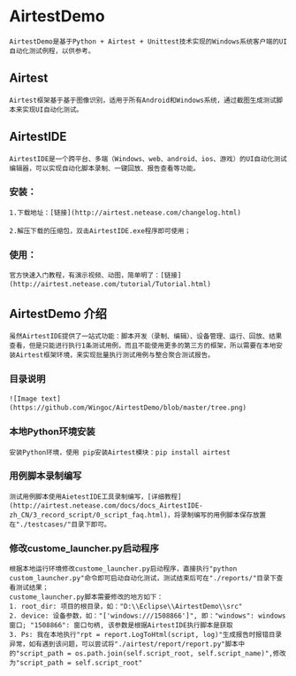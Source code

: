 # AirtestDemo

    AirtestDemo是基于Python + Airtest + Unittest技术实现的Windows系统客户端的UI自动化测试例程，以供参考。

## Airtest
    Airtest框架基于基于图像识别，适用于所有Android和Windows系统，通过截图生成测试脚本来实现UI自动化测试。

## AirtestIDE
    AirtestIDE是一个跨平台、多端（Windows、web、android、ios、游戏）的UI自动化测试编辑器，可以实现自动化脚本录制、一键回放、报告查看等功能。
### 安装：
    1.下载地址：[链接](http://airtest.netease.com/changelog.html)
    
    2.解压下载的压缩包，双击AirtestIDE.exe程序即可使用；
    
  
### 使用：
    官方快速入门教程，有演示视频、动图，简单明了：[链接](http://airtest.netease.com/tutorial/Tutorial.html)

## AirtestDemo 介绍

    虽然AirtestIDE提供了一站式功能：脚本开发（录制、编辑）、设备管理、运行、回放、结果查看，但是只能进行执行1条测试用例，而且不能使用更多的第三方的框架，所以需要在本地安装Airtest框架环境，来实现批量执行测试用例与整合聚合测试报告。

### 目录说明
    ![Image text](https://github.com/Wingoc/AirtestDemo/blob/master/tree.png)

### 本地Python环境安装
    安装Python环境，使用 pip安装Airtest模块：pip install airtest

### 用例脚本录制编写
    测试用例脚本使用AietestIDE工具录制编写，[详细教程](http://airtest.netease.com/docs/docs_AirtestIDE-zh_CN/3_record_script/0_script_faq.html)，将录制编写的用例脚本保存放置在"./testcases/"目录下即可。

### 修改custome_launcher.py启动程序
    根据本地运行环境修改custome_launcher.py启动程序，直接执行"python custom_launcher.py"命令即可启动自动化测试，测试结束后可在"./reports/"目录下查看测试结果；
    custome_launcher.py脚本需要修改的地方如下：
    1. root_dir: 项目的根目录，如："D:\\Eclipse\\AirtestDemo\\src"
    2. device: 设备参数，如："['windows:///1508866']", 即："windows": windows窗口; "1508866": 窗口句柄, 该参数是根据AirtestIDE执行脚本是获取
    3. Ps: 我在本地执行"rpt = report.LogToHtml(script, log)"生成报告时报错目录异常，如有遇到该问题，可以尝试将"./airtest/report/report.py"脚本中的"script_path = os.path.join(self.script_root, self.script_name)",修改为"script_path = self.script_root"
  
















